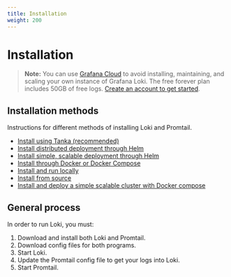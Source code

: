 ```yaml
---
title: Installation
weight: 200
---
```

# Installation

> **Note:** You can use [Grafana Cloud](https://grafana.com/products/cloud/features/#cloud-logs) to avoid installing, maintaining, and scaling your own instance of Grafana Loki. The free forever plan includes 50GB of free logs. [Create an account to get started](https://grafana.com/auth/sign-up/create-user?pg=docs-loki&plcmt=in-text).

## Installation methods

Instructions for different methods of installing Loki and Promtail.

- [Install using Tanka (recommended)](tanka/)
- [Install distributed deployment through Helm](distributed-helm/)
- [Install simple, scalable deployment through Helm](simple-scalable-helm/)
- [Install through Docker or Docker Compose](docker/)
- [Install and run locally](local/)
- [Install from source](install-from-source/)
- [Install and deploy a simple scalable cluster with Docker compose](simple-scalable-docker/)

## General process

In order to run Loki, you must:

1. Download and install both Loki and Promtail.
1. Download config files for both programs.
1. Start Loki.
1. Update the Promtail config file to get your logs into Loki.
1. Start Promtail.
